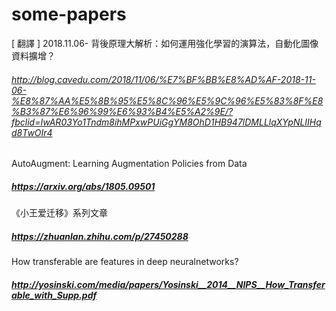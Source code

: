 # some-papers
[ 翻譯 ] 2018.11.06- 背後原理大解析：如何運用強化學習的演算法，自動化圖像資料擴增？
###### http://blog.cavedu.com/2018/11/06/%E7%BF%BB%E8%AD%AF-2018-11-06-%E8%87%AA%E5%8B%95%E5%8C%96%E5%9C%96%E5%83%8F%E8%B3%87%E6%96%99%E6%93%B4%E5%A2%9E/?fbclid=IwAR03Yo1Tndm8ihMPxwPUiGgYM8OhD1HB947lDMLLlqXYpNLIIHqd8TwOIr4
AutoAugment: Learning Augmentation Policies from Data
##### https://arxiv.org/abs/1805.09501
《小王爱迁移》系列文章
##### https://zhuanlan.zhihu.com/p/27450288
How transferable are features in deep neuralnetworks?  
##### http://yosinski.com/media/papers/Yosinski__2014__NIPS__How_Transferable_with_Supp.pdf
